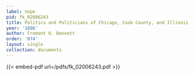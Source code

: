 ```yaml
---
label: nope
pid: fk_02006243
title: Politics and Politicians of Chicago, Cook County, and Illinois
year: '1886'
author: Fremont O. Bennett
order: '074'
layout: single
collection: documents
---
```



{{< embed-pdf url=/pdfs/fk_02006243.pdf >}}